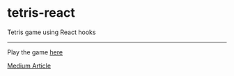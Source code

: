 # tetris-react
Tetris game using React hooks

---

Play the game [here](https://natsudrag9.github.io/tetris-react/)

[Medium Article](https://rohitimandi.medium.com/tetris-game-using-react-hooks-daf958b90ed0)

